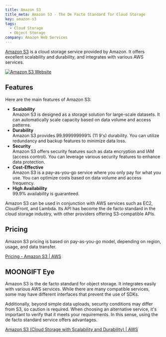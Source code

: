 ```yaml
---
title: Amazon S3
title_meta: Amazon S3 - The De Facto Standard for Cloud Storage
key: amazon-s3
tags:
  - Cloud Storage
  - Object Storage
company: Amazon Web Services
---
```


[Amazon S3](https://aws.amazon.com/jp/s3/) is a cloud storage service provided by Amazon. It offers excellent scalability and durability, and integrates with various AWS services.

[![Amazon S3 Website](/img/services/amazon-s3.jpg)](https://aws.amazon.com/jp/s3/)

<!--more-->

## Features

Here are the main features of Amazon S3:

- **Scalability**  
Amazon S3 is designed as a storage solution for large-scale datasets. It can automatically scale capacity based on data volume and access patterns.
- **Durability**  
Amazon S3 provides 99.999999999% (11 9's) durability. You can utilize redundancy and backup features to minimize data loss.
- **Security**  
Amazon S3 offers security features such as data encryption and IAM (access control). You can leverage various security features to enhance data protection.
- **Cost-Effective**  
Amazon S3 is a pay-as-you-go service where you only pay for what you use. You can optimize costs based on data volume and access frequency.
- **High Availability**  
99.9% availability is guaranteed.

Amazon S3 can be used in conjunction with AWS services such as EC2, CloudFront, and Lambda. Its API has become the de facto standard in the cloud storage industry, with other providers offering S3-compatible APIs.

## Pricing

Amazon S3 pricing is based on pay-as-you-go model, depending on region, usage, and data transfer.

[Pricing - Amazon S3 | AWS](https://aws.amazon.com/jp/s3/pricing/)

## MOONGIFT Eye

Amazon S3 is the de facto standard for object storage. It integrates easily with various AWS services. While there are many compatible services, some may have different interfaces that prevent the use of SDKs.

Additionally, beyond simple data uploads, security conditions may differ from S3, so caution is required. When choosing an alternative service, it's important to verify that it meets your requirements. In this sense, using the de facto standard service offers advantages.

[Amazon S3 (Cloud Storage with Scalability and Durability) | AWS](https://aws.amazon.com/jp/s3/)
